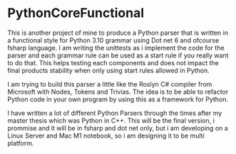 # PythonCoreFunctional

This is another project of mine to produce a Python parser that is written in a functional style for Python 3.10 grammar using Dot net 6 and ofcourse fsharp language. I am writing the unittests as i implement the code for the parser and each grammar rule can be used as a start rule if you really want to do that. This helps testing each components and does not impact the final products stability when only using start rules allowed in Python.

I am trying to build this parser a little like the Roslyn C# compiler from Microsoft with Nodes, Tokens and Trivias. The idea is to be able to refactor Python code in your own program by using this as a framework for Python.

I have written a lot of different Python Parsers through the times after my master thesis which was Python in C++. This will be the final version, i prommise and it will be in fsharp and dot net only, but i am developing on a Linux Server and Mac M1 notebook, so i am designing it to be multi platform.
